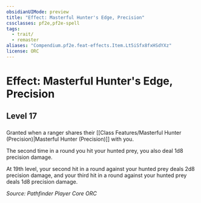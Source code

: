 ```yaml
---
obsidianUIMode: preview
title: "Effect: Masterful Hunter's Edge, Precision"
cssclasses: pf2e,pf2e-spell
tags:
  - trait/
  - remaster
aliases: "Compendium.pf2e.feat-effects.Item.Lt5iSfx8fxHSdYXz"
license: ORC
---
```

# Effect: Masterful Hunter's Edge, Precision
## Level 17
### 






Granted when a ranger shares their [[Class Features/Masterful Hunter (Precision)|Masterful Hunter (Precision)]] with you.

The second time in a round you hit your hunted prey, you also deal 1d8 precision damage.

At 19th level, your second hit in a round against your hunted prey deals 2d8 precision damage, and your third hit in a round against your hunted prey deals 1d8 precision damage.

*Source: Pathfinder Player Core*
*ORC*